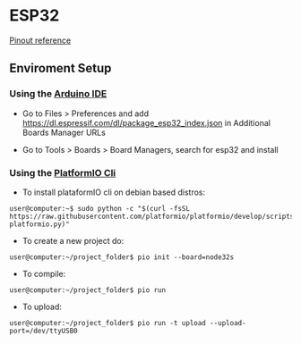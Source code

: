 # ESP32

[Pinout reference](https://raw.githubusercontent.com/playelek/pinout-doit-32devkitv1/master/pinoutDOIT32devkitv1.png)

## Enviroment Setup

### Using the [Arduino IDE](https://www.arduino.cc/en/Main/Software)

* Go to Files > Preferences and add <https://dl.espressif.com/dl/package_esp32_index.json> in Additional Boards Manager URLs

* Go to Tools > Boards > Board Managers, search for esp32 and install

### Using the [PlatformIO Cli](http://docs.platformio.org/en/latest/)

* To install plataformIO cli on debian based distros:

```console
user@computer:~$ sudo python -c "$(curl -fsSL https://raw.githubusercontent.com/platformio/platformio/develop/scripts/get-platformio.py)"
```

* To create a new project do:

```console
user@computer:~/project_folder$ pio init --board=node32s
```

* To compile:

```console
user@computer:~/project_folder$ pio run
```

* To upload:

```console
user@computer:~/project_folder$ pio run -t upload --upload-port=/dev/ttyUSB0
```

